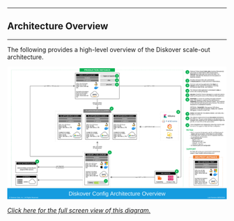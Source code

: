 <p id="architecture_diagram"></p>

___
## </a>Architecture Overview
___
The following provides a high-level overview of the Diskover scale-out architecture.

![Image: Diskover Reference Diagram Architecture](images/diskover_config_template_2024073001.png)

_[Click here for the full screen view of this diagram.](images/diagram_diskover_architecture_config_2024072401.png)_

